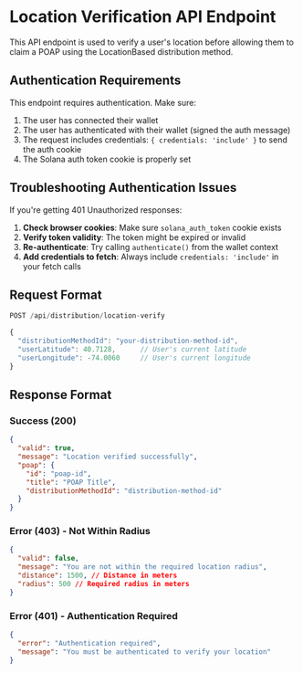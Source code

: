 # Location Verification API Endpoint

This API endpoint is used to verify a user's location before allowing them to claim a POAP using the LocationBased distribution method.

## Authentication Requirements

This endpoint requires authentication. Make sure:

1. The user has connected their wallet
2. The user has authenticated with their wallet (signed the auth message)
3. The request includes credentials: `{ credentials: 'include' }` to send the auth cookie
4. The Solana auth token cookie is properly set

## Troubleshooting Authentication Issues

If you're getting 401 Unauthorized responses:

1. **Check browser cookies**: Make sure `solana_auth_token` cookie exists
2. **Verify token validity**: The token might be expired or invalid
3. **Re-authenticate**: Try calling `authenticate()` from the wallet context
4. **Add credentials to fetch**: Always include `credentials: 'include'` in your fetch calls

## Request Format

```typescript
POST /api/distribution/location-verify

{
  "distributionMethodId": "your-distribution-method-id",
  "userLatitude": 40.7128,      // User's current latitude
  "userLongitude": -74.0060     // User's current longitude
}
```

## Response Format

### Success (200)

```json
{
  "valid": true,
  "message": "Location verified successfully",
  "poap": {
    "id": "poap-id",
    "title": "POAP Title",
    "distributionMethodId": "distribution-method-id"
  }
}
```

### Error (403) - Not Within Radius

```json
{
  "valid": false,
  "message": "You are not within the required location radius",
  "distance": 1500, // Distance in meters
  "radius": 500 // Required radius in meters
}
```

### Error (401) - Authentication Required

```json
{
  "error": "Authentication required",
  "message": "You must be authenticated to verify your location"
}
```
